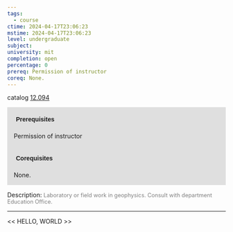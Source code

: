 ```yaml
---
tags:
  - course
ctime: 2024-04-17T23:06:23
mstime: 2024-04-17T23:06:23
level: undergraduate
subject: 
university: mit
completion: open
percentage: 0
prereq: Permission of instructor
coreq: None.
---
```


catalog [12.094](http://student.mit.edu/catalog/m12a.html#12.094)

<span style="display: block; padding: 15px; background-color: rgb(100, 100, 100, 0.2);"><font id="m_prereq722_0" style="display: block; font-family: Arial, sans-serif; font-weight: bold; padding: 5px">Prerequisites</font><br><span id="prereq722_0">Permission of instructor</span></span>
<span style="display: block; padding: 15px; background-color: rgb(100, 100, 100, 0.2);"><font id="m_coreq722_0" style="display: block; font-family: Arial, sans-serif; font-weight: bold; padding: 5px">Corequisites</font><br><span id="coreq722_0">None.</span></span>

<font style="">Description:</font>
<font style="color: grey; font-size: 0.8rem;">Laboratory or field work in geophysics. Consult with department Education Office.</font>



---

<< HELLO, WORLD >>
